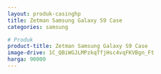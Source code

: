 ```yaml
---
layout: produk-casinghp
title: Zetman Samsung Galaxy S9 Case
categories: samsung

# Produk
product-title: Zetman Samsung Galaxy S9 Case
image-drive: 1C_QBiWGJLMPzkqTfjHsc4vqFKVBgn_Ft
harga: 90000
---
```

